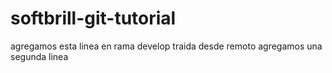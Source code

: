 # softbrill-git-tutorial
agregamos esta linea en rama develop traida desde remoto
agregamos una segunda linea
